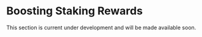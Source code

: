 # Boosting Staking Rewards

This section is current under development and will be made available soon.

